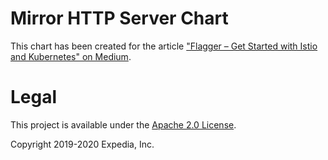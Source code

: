 # Mirror HTTP Server Chart

This chart has been created for the article ["Flagger – Get Started with Istio and Kubernetes" on Medium](https://medium.com/expedia-group-tech/flagger-get-started-with-istio-and-kubernetes-896261c3ed88).

# Legal
This project is available under the [Apache 2.0 License](http://www.apache.org/licenses/LICENSE-2.0.html).

Copyright 2019-2020 Expedia, Inc.
